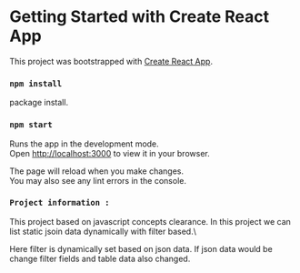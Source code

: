 # Getting Started with Create React App

This project was bootstrapped with [Create React App](https://github.com/facebook/create-react-app).

### `npm install`

package install.

### `npm start`

Runs the app in the development mode.\
Open [http://localhost:3000](http://localhost:3000) to view it in your browser.

The page will reload when you make changes.\
You may also see any lint errors in the console.

### `Project information :`

This project based on javascript concepts clearance. In this project we can list static jsoin data
dynamically with filter based.\

Here filter is dynamically set based on json data. If json data would be change filter fields and table
data also changed.
